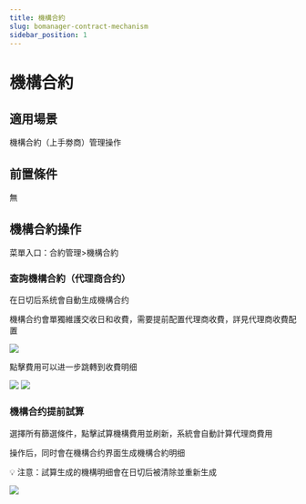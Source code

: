 ```yaml
---
title: 機構合約
slug: bomanager-contract-mechanism
sidebar_position: 1
---
```



# 機構合約

## 適用場景

機構合約（上手劵商）管理操作

## 前置條件

無

## 機構合約操作

菜單入口：合約管理&gt;機構合約

### **查詢****機構****合約（代理商合约）**

在日切后系统會自動生成機構合约

機構合约會單獨維護交收日和收費，需要提前配置代理商收費，詳見代理商收費配置

<img src="/assets/Et1KbMN9coNyd6x46YtcIbWsn4f.png"/>

點擊費用可以进一步跳轉到收費明细

<img src="/assets/Kzw5bLKXNoE0W0xLYxRcS9PznRd.png"/>

<img src="/assets/IjqibbcNloI04Fx8m2rcV3b2n3g.png"/>

### 機構**合约提前****試****算**

選擇所有篩選條件，點擊試算機構費用並刷新，系統會自動計算代理商費用

操作后，同时會在機構合约界面生成機構合約明细

<div class="callout callout-bg-2 callout-border-2">
<p>💡 注意：試算生成的機構明细會在日切后被清除並重新生成</p>
</div>

<img src="/assets/Z8g8bUWymoccbNxqq4CcP0w7nrg.png"/>

